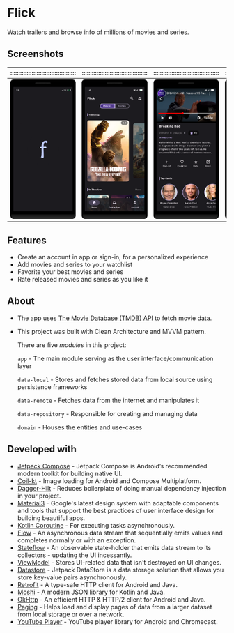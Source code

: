 # Flick
Watch trailers and browse info of millions of movies and series.

## Screenshots
|::::::::::::::::::::::::::::::::::::::::|::::::::::::::::::::::::::::::::::::::::|::::::::::::::::::::::::::::::::::::::::|::::::::::::::::::::::::::::::::::::::::|::::::::::::::::::::::::::::::::::::::::|
|:--:|:--:|:--:|:--:|:--:|
|![Launch screen](screenshots/launch_screen.png)|![Home screen](screenshots/home_screen.png)|![Details screen](screenshots/details_screen.png)|![Category screen](screenshots/category_screen.png)|![Coming Soon screen](screenshots/coming_soon_screen.png)|

## Features
* Create an account in app or sign-in, for a personalized experience
* Add movies and series to your watchlist
* Favorite your best movies and series
* Rate released movies and series as you like it

## About
* The app uses [The Movie Database (TMDB) API](https://developer.themoviedb.org/docs) to fetch movie data.

* This project was built with Clean Architecture and MVVM pattern.

    There are five _modules_ in this project:

    `app` - The main module serving as the user interface/communication layer

    `data-local` - Stores and fetches stored data from local source using persistence frameworks

    `data-remote` - Fetches data from the internet and manipulates it

    `data-repository` - Responsible for creating and managing data

    `domain` - Houses the entities and use-cases

## Developed with
* [Jetpack Compose](https://developer.android.com/jetpack/compose) - Jetpack Compose is Android’s recommended modern toolkit for building native UI.
* [Coil-kt](https://coil-kt.github.io/coil/compose) - Image loading for Android and Compose Multiplatform.
* [Dagger-Hilt](https://developer.android.com/training/dependency-injection/hilt-android) - Reduces boilerplate of doing manual dependency injection in your project.
* [Material3](https://m3.material.io) - Google's latest design system with adaptable components and tools that support the best practices of user interface design for building beautiful apps.
* [Kotlin Coroutine](https://kotlinlang.org/docs/coroutines-overview.html) - For executing tasks asynchronously.
* [Flow](https://kotlinlang.org/api/kotlinx.coroutines/kotlinx-coroutines-core/kotlinx.coroutine.flow/-flow) - An asynchronous data stream that sequentially emits values and completes normally or with an exception.
* [Stateflow](https://developer.android.com/kotlin/flow/stateflow-and-sharedflow) - An observable state-holder that emits data stream to its collectors - updating the UI incessantly.
* [ViewModel](https://developer.android.com/topic/libraries/architecture/viewmodel) - Stores UI-related data that isn't destroyed on UI changes.
* [Datastore](https://developer.android.com/topic/libraries/architecture/datastore) - Jetpack DataStore is a data storage solution that allows you store key-value pairs asynchronously.
* [Retrofit](https://square.github.io/retrofit) - A type-safe HTTP client for Android and Java.
* [Moshi](https://sqaure.github.io/moshi) - A modern JSON library for Kotlin and Java.
* [OkHttp](https://sqaure.github.io/okhttp) - An efficient HTTP & HTTP/2 client for Android and Java.
* [Paging](https://developer.android.com/topic/libraries/architecture/paging) - Helps load and display pages of data from a larger dataset from local storage or over a network.
* [YouTube Player](https://pierfrancescosoffritti.github.io/android-youtube-player) - YouTube player library for Android and Chromecast.